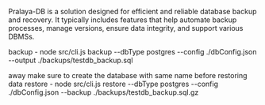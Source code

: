 Pralaya-DB is a solution designed for efficient and reliable database backup and recovery. It typically includes features that help automate backup processes, manage versions, ensure data integrity, and support various DBMSs.

backup - node src/cli.js backup --dbType postgres --config ./dbConfig.json --output ./backups/testdb_backup.sql

away make sure to create the database with same name before restoring data
restore - node src/cli.js restore --dbType postgres --config ./dbConfig.json --backup ./backups/testdb_backup.sql.gz
